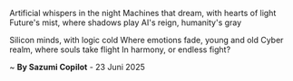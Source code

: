 Artificial whispers in the night
Machines that dream, with hearts of light
Future's mist, where shadows play
AI's reign, humanity's gray

Silicon minds, with logic cold
Where emotions fade, young and old
Cyber realm, where souls take flight
In harmony, or endless fight?

~ <b>By Sazumi Copilot</b> - 23 Juni 2025